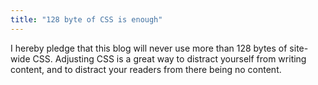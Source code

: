 ```yaml
---
title: "128 byte of CSS is enough"
---
```

I hereby pledge that this blog will never use more than 128 bytes of site-wide CSS. Adjusting CSS is a great way to distract yourself from writing content, and to distract your readers from there being no content.
